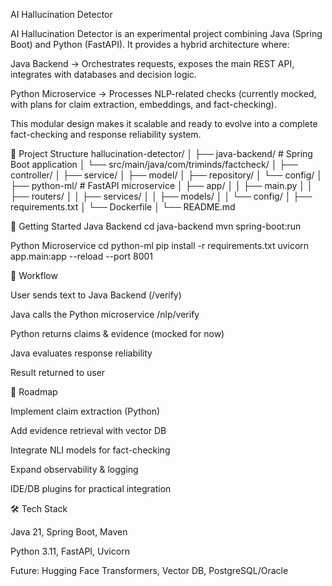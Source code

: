 AI Hallucination Detector

AI Hallucination Detector is an experimental project combining Java (Spring Boot) and Python (FastAPI).
It provides a hybrid architecture where:

Java Backend → Orchestrates requests, exposes the main REST API, integrates with databases and decision logic.

Python Microservice → Processes NLP-related checks (currently mocked, with plans for claim extraction, embeddings, and fact-checking).

This modular design makes it scalable and ready to evolve into a complete fact-checking and response reliability system.

📂 Project Structure
hallucination-detector/
│
├── java-backend/           # Spring Boot application
│   └── src/main/java/com/triminds/factcheck/
│       ├── controller/
│       ├── service/
│       ├── model/
│       ├── repository/
│       └── config/
│
├── python-ml/              # FastAPI microservice
│   ├── app/
│   │   ├── main.py
│   │   ├── routers/
│   │   ├── services/
│   │   ├── models/
│   │   └── config/
│   ├── requirements.txt
│   └── Dockerfile
│
└── README.md

🚀 Getting Started
Java Backend
cd java-backend
mvn spring-boot:run

Python Microservice
cd python-ml
pip install -r requirements.txt
uvicorn app.main:app --reload --port 8001

🔄 Workflow

User sends text to Java Backend (/verify)

Java calls the Python microservice /nlp/verify

Python returns claims & evidence (mocked for now)

Java evaluates response reliability

Result returned to user

📌 Roadmap

 Implement claim extraction (Python)

 Add evidence retrieval with vector DB

 Integrate NLI models for fact-checking

 Expand observability & logging

 IDE/DB plugins for practical integration

🛠️ Tech Stack

Java 21, Spring Boot, Maven

Python 3.11, FastAPI, Uvicorn

Future: Hugging Face Transformers, Vector DB, PostgreSQL/Oracle

